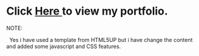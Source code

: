 <h1> Click <a href="https://emm18.github.io/"> Here </a> to view my portfolio. </h1>
<p>NOTE:</p>
<p>&nbsp; Yes i have used a template from HTML5UP but i have change the content and added some javascript and CSS features. </p>
